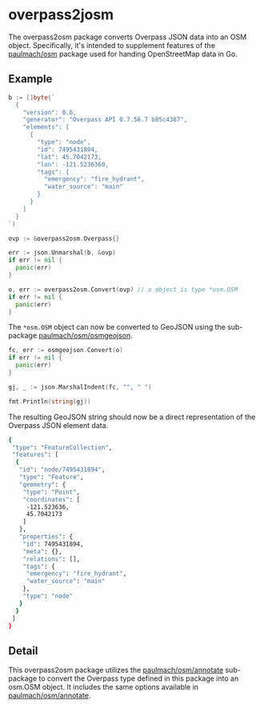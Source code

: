 # overpass2josm

The overpass2osm package converts Overpass JSON data into an OSM object. Specifically, it's intended to supplement features of the [paulmach/osm](https://github.com/paulmach/osm) package used for handing OpenStreetMap data in Go.

## Example

```go
b := []byte(`
  {
    "version": 0.6,
    "generator": "Overpass API 0.7.56.7 b85c4387",
    "elements": [
      {
        "type": "node",
        "id": 7495431894,
        "lat": 45.7042173,
        "lon": -121.5236360,
        "tags": {
          "emergency": "fire_hydrant",
          "water_source": "main"
        }
      }
    ]
  }
`)

ovp := &overpass2osm.Overpass{}

err := json.Unmarshal(b, &ovp)
if err != nil {
  panic(err)
}

o, err := overpass2osm.Convert(ovp) // o object is type *osm.OSM
if err != nil {
  panic(err)
}
```

The ```*osm.OSM``` object can now be converted to GeoJSON using the sub-package  [paulmach/osm/osmgeojson](https://github.com/paulmach/osm/tree/master/osmgeojson).

```go
fc, err := osmgeojson.Convert(o)
if err != nil {
  panic(err)
}

gj, _ := json.MarshalIndent(fc, "", " ")

fmt.Println(string(gj))
```

The resulting GeoJSON string should now be a direct representation of the Overpass JSON element data. 

```bash
{
 "type": "FeatureCollection",
 "features": [
  {
   "id": "node/7495431894",
   "type": "Feature",
   "geometry": {
    "type": "Point",
    "coordinates": [
     -121.523636,
     45.7042173
    ]
   },
   "properties": {
    "id": 7495431894,
    "meta": {},
    "relations": [],
    "tags": {
     "emergency": "fire_hydrant",
     "water_source": "main"
    },
    "type": "node"
   }
  }
 ]
}

```

## Detail

This overpass2osm package utilizes the [paulmach/osm/annotate](https://github.com/paulmach/osm/tree/master/annotate) sub-package to convert the Overpass type defined in this package into an osm.OSM object. It includes the same options available in [paulmach/osm/annotate](https://github.com/paulmach/osm/tree/master/annotate).
